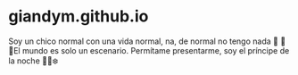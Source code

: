 # giandym.github.io
Soy un chico normal con una vida normal, na, de normal no tengo nada 🤣 
🌙🪽El mundo es solo un escenario. Permítame presentarme, soy el príncipe de la noche 🤴🏻❄️
